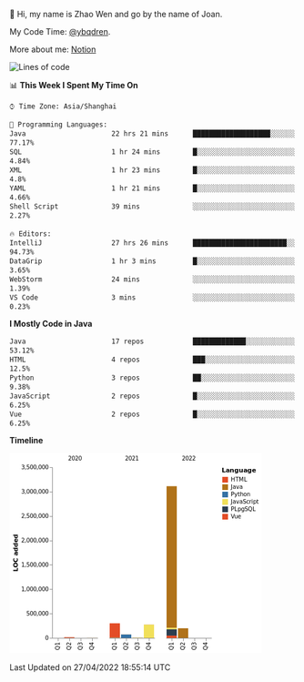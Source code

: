 :wave: Hi, my name is Zhao Wen and go by the name of Joan.

My Code Time: [@ybqdren](https://wakatime.com/@ybqdren).

More about me: [Notion](https://ybqdren.notion.site/ybqdren/Wen-Zhao-Java-03c1dd267cf5427c908cc5a01541717e)


<!--START_SECTION:waka-->
![Lines of code](https://img.shields.io/badge/From%20Hello%20World%20I%27ve%20Written-4%20Million%20lines%20of%20code-blue)

📊 **This Week I Spent My Time On** 

```text
⌚︎ Time Zone: Asia/Shanghai

💬 Programming Languages: 
Java                     22 hrs 21 mins      ███████████████████░░░░░░   77.17% 
SQL                      1 hr 24 mins        █░░░░░░░░░░░░░░░░░░░░░░░░   4.84% 
XML                      1 hr 23 mins        █░░░░░░░░░░░░░░░░░░░░░░░░   4.8% 
YAML                     1 hr 21 mins        █░░░░░░░░░░░░░░░░░░░░░░░░   4.66% 
Shell Script             39 mins             ░░░░░░░░░░░░░░░░░░░░░░░░░   2.27%

🔥 Editors: 
IntelliJ                 27 hrs 26 mins      ███████████████████████░░   94.73% 
DataGrip                 1 hr 3 mins         █░░░░░░░░░░░░░░░░░░░░░░░░   3.65% 
WebStorm                 24 mins             ░░░░░░░░░░░░░░░░░░░░░░░░░   1.39% 
VS Code                  3 mins              ░░░░░░░░░░░░░░░░░░░░░░░░░   0.23%

```

**I Mostly Code in Java** 

```text
Java                     17 repos            █████████████░░░░░░░░░░░░   53.12% 
HTML                     4 repos             ███░░░░░░░░░░░░░░░░░░░░░░   12.5% 
Python                   3 repos             ██░░░░░░░░░░░░░░░░░░░░░░░   9.38% 
JavaScript               2 repos             █░░░░░░░░░░░░░░░░░░░░░░░░   6.25% 
Vue                      2 repos             █░░░░░░░░░░░░░░░░░░░░░░░░   6.25%

```


**Timeline**

![Chart not found](https://raw.githubusercontent.com/ybqdren/ybqdren/main/charts/bar_graph.png) 


 Last Updated on 27/04/2022 18:55:14 UTC
<!--END_SECTION:waka-->

